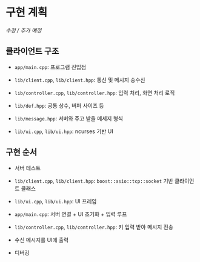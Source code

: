 # 구현 계획

*수정 / 추가 예정*

## 클라이언트 구조

- `app/main.cpp`: 프로그램 진입점

- `lib/client.cpp`, `lib/client.hpp`: 통신 및 메시지 송수신

- `lib/controller.cpp`, `lib/controller.hpp`: 입력 처리, 화면 처리 로직

- `lib/def.hpp`: 공통 상수, 버퍼 사이즈 등

- `lib/message.hpp`: 서버와 주고 받을 메세지 형식

- `lib/ui.cpp`, `lib/ui.hpp`: ncurses 기반 UI


## 구현 순서

- 서버 테스트

- `lib/client.cpp`, `lib/client.hpp`: `boost::asio::tcp::socket` 기반 클라이언트 클래스

- `lib/ui.cpp`, `lib/ui.hpp`: UI 프레임

- `app/main.cpp`: 서버 연결 + UI 초기화 + 입력 루프

- `lib/controller.cpp`, `lib/controller.hpp`: 키 입력 받아 메시지 전송

- 수신 메시지를 UI에 출력

- 디버깅

